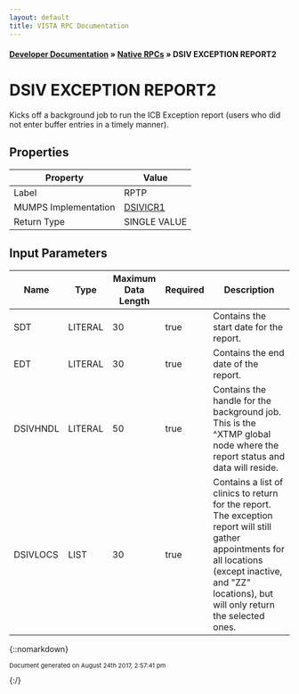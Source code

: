 ```yaml
---
layout: default
title: VISTA RPC Documentation
---
```


#### [Developer Documentation](../index) &#187; [Native RPCs](TableOfContents) &#187; DSIV EXCEPTION REPORT2<br/>
# DSIV EXCEPTION REPORT2

Kicks off a background job to run the ICB Exception report (users who did not enter buffer entries in a timely manner).

## Properties

Property | Value
--- | ---
Label | RPTP
MUMPS Implementation | [DSIVICR1](http://code.osehra.org/dox/Routine_DSIVICR1_source.html)
Return Type | SINGLE VALUE


## Input Parameters

Name | Type | Maximum Data Length | Required | Description
--- | --- | --- | --- | ---
SDT | LITERAL | 30 | true | Contains the start date for the report.
EDT | LITERAL | 30 | true | Contains the end date of the report.
DSIVHNDL | LITERAL | 50 | true | Contains the handle for the background job.  This is the ^XTMP global node where the report status and data will reside.
DSIVLOCS | LIST | 30 | true | Contains a list of clinics to return for the report.  The exception report will still gather appointments for all locations (except inactive, and &quot;ZZ&quot; locations), but will only return the selected ones.



{::nomarkdown} <br/><p style="font-size: 11px">Document generated on August 24th 2017, 2:57:41 pm</p>{:/}